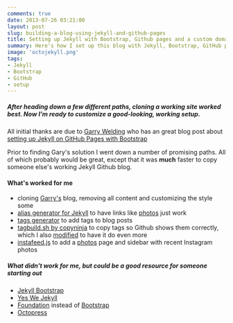 ```yaml
---
comments: true
date: 2013-07-26 03:21:00
layout: post
slug: building-a-blog-using-jekyll-and-github-pages
title: Setting up Jekyll with Bootstrap, Github pages and a custom domain
summary: Here's how I set up this blog with Jekyll, Bootstrap, GitHub pages. Tip - clone a working Jekyll site!
image: 'octojekyll.png'
tags:
- Jekyll
- Bootstrap
- GitHub
- setup
---
```


##### After heading down a few different paths, cloning a working site worked best. Now I'm ready to customize a good-looking, working setup.

All initial thanks are due to [Garry Welding](https://github.com/gkwelding) who has an great blog post about [setting up Jekyll on GitHub Pages with Bootstrap](http://in-the-attic.com/2013/01/04/building-a-blog-using-jekyll-bootstrap-and-github-pages-a-beginners-guide/)

Prior to finding Gary's solution I went down a number of promising paths. All of which probably would be great, except that it was **much** faster to copy someone else's working Jekyll Github blog.

#### What's worked for me
- cloning [Garry's](https://github.com/gkwelding) blog, removing all content and customizing the style some
- [alias generator for Jekyll][] to have links like [photos][] just work
- [tags generator][] to add tags to blog posts
- [tagbuild.sh by copyninja][] to copy tags so Github shows them correctly, which I also [modified][] to have it do even more
- [instafeed.js][] to add a [photos][] page and sidebar with recent Instagram photos

[alias generator for Jekyll]: https://github.com/tsmango/jekyll_alias_generator
[tags generator]: http://charliepark.org/tags-in-jekyll/
[tagbuild.sh by copyninja]: https://github.com/copyninja/copyninja.github.com/blob/master/tagbuild.sh
[modified]: https://github.com/BrianSigafoos/briansigafoos.github.io/blob/master/tagbuild.sh
[photos]: http://briansigafoos.com/photos
[instafeed.js]: http://instafeedjs.com/

##### What didn't work for me, but could be a good resource for someone starting out

- [Jekyll Bootstrap](http://jekyllbootstrap.com/)
- [Yes We Jekyll](http://yeswejekyll.com/)
- [Foundation](http://foundation.zurb.com/) instead of [Bootstrap](http://twitter.github.io/bootstrap/)
- [Octopress](http://octopress.org/)